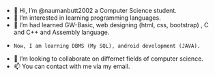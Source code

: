 - 👋 Hi, I’m @naumanbutt2002 a Computer Science student.
- 👀 I’m interested in learning programming languages.
- 🌱 I’m had learned GW-Basic, web designing (html, css, bootstrap) , C and C++ and Assembly language.
-     Now, I am learning DBMS (My SQL), android development (JAVA).
- 💞️ I’m looking to collaborate on differnet fields of computer science.
- 📫 You can contact with me via my email.

<!---
naumankasmiri/naumankasmiri is a ✨ special ✨ repository because its `README.md` (this file) appears on your GitHub profile.
You can click the Preview link to take a look at your changes.
--->
